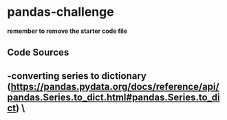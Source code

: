 # pandas-challenge
**remember to remove the starter code file**
## Code Sources
-converting series to dictionary (https://pandas.pydata.org/docs/reference/api/pandas.Series.to_dict.html#pandas.Series.to_dict) \
-